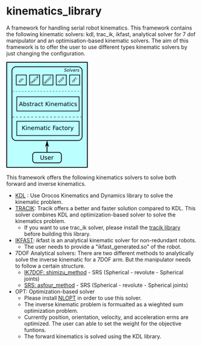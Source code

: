 kinematics_library
=============

A framework for handling serial robot kinematics. This framework contains the following kinematic solvers: kdl, trac_ik, ikfast, analytical solver for 7 dof manipulator and an optimisation-based kinematic solvers. The aim of this framework is to offer the user to use different types kinematic solvers by just changing the configuration.

![kinematics](kinematics.png)


This framework offers the following kinematics solvers to solve both forward and inverse kinematics.
- [KDL](https://www.orocos.org/wiki/Kinematic_and_Dynamic_Solvers.html) : Use Orocos Kinematics and Dynamics library to solve the kinematic problem.
- [TRACIK](https://bitbucket.org/traclabs/trac_ik/src/master/): Tracik offers a better and faster solution compared to KDL. This solver combines KDL and optimization-based solver to solve the kinematics problem.
    - If you want to use trac_ik solver, please install the [tracik library](https://bitbucket.org/traclabs/trac_ik/src/master/) 
      before building this library.        
- [IKFAST](http://openrave.org/docs/0.8.2/openravepy/ikfast/): ikfast is an analytical kinematic solver for non-redundant robots.
    - The user needs to provide a "ikfast_generated.so" of the robot.
- 7DOF Analytical solvers: There are two different methods to analytically solve the inverse kinematic for a 7DOF arm. But the manipulator needs to follow a certain structure.
    - [IK7DOF: shimizu_method](https://ieeexplore.ieee.org/document/4631505) - SRS (Spherical - revolute - Spherical joints)
    - [SRS: asfour_method](https://ieeexplore.ieee.org/document/1248841)  - SRS (Spherical - revolute - Spherical joints)
- OPT: Optimization-based solver
    - Please install [NLOPT](https://nlopt.readthedocs.io/en/latest/) in order to use this solver.
    - The inverse kinematic problem is formualted as a wieghted sum optimization problem. 
    - Currently position, orientation, velocity, and acceleration erms are optimized. The user can able to set the weight for
      the objective funtions.
    - The forward kinematics is solved using the KDL library.






